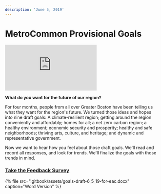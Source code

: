 ```yaml
---
description: 'June 5, 2019'
---
```


# MetroCommon Provisional Goals

![](https://mapc.az1.qualtrics.com/CP/Graphic.php?IM=IM_0fxpWWsvYtTSKih)

  
**What do you want for the future of our region?** 

For four months, people from all over Greater Boston have been telling us what they want for the region's future. We turned those ideas and hopes into nine draft goals: A climate-resilient region;  getting around the region conveniently and affordably; homes for all; a net zero carbon region; a healthy environment; economic security and prosperity; healthy and safe neighborhoods; thriving arts, culture, and heritage; and dynamic and representative government.

Now we want to hear how you feel about those draft goals. We'll read and record all responses, and look for trends. We'll finalize the goals with those trends in mind.

### [Take the Feedback Survey](https://mapc.az1.qualtrics.com/jfe/form/SV_b2t2u5mm1CkeFV3)

{% file src=".gitbook/assets/goals-draft-6\_5\_19-for-eac.docx" caption="Word Version" %}

### 



